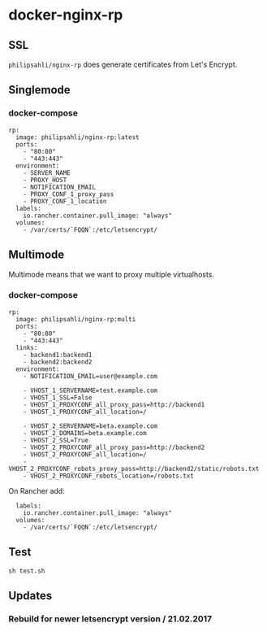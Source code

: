 # docker-nginx-rp

## SSL

`philipsahli/nginx-rp` does generate certificates from Let's Encrypt.

## Singlemode

### docker-compose

    rp:
      image: philipsahli/nginx-rp:latest
      ports:
        - "80:80"
        - "443:443"
      environment:
        - SERVER_NAME
        - PROXY_HOST
        - NOTIFICATION_EMAIL
        - PROXY_CONF_1_proxy_pass
        - PROXY_CONF_1_location
      labels:
        io.rancher.container.pull_image: "always"
      volumes:
        - /var/certs/`FQQN`:/etc/letsencrypt/

## Multimode

Multimode means that we want to proxy multiple virtualhosts.

### docker-compose

    rp:
      image: philipsahli/nginx-rp:multi
      ports:
        - "80:80"
        - "443:443"
      links:
        - backend1:backend1
        - backend2:backend2
      environment:
        - NOTIFICATION_EMAIL=user@example.com

        - VHOST_1_SERVERNAME=test.example.com
        - VHOST_1_SSL=False
        - VHOST_1_PROXYCONF_all_proxy_pass=http://backend1
        - VHOST_1_PROXYCONF_all_location=/

        - VHOST_2_SERVERNAME=beta.example.com
        - VHOST_2_DOMAINS=beta.example.com
        - VHOST_2_SSL=True
        - VHOST_2_PROXYCONF_all_proxy_pass=http://backend2
        - VHOST_2_PROXYCONF_all_location=/
        - VHOST_2_PROXYCONF_robots_proxy_pass=http://backend2/static/robots.txt
        - VHOST_2_PROXYCONF_robots_location=/robots.txt

On Rancher add:

      labels:
        io.rancher.container.pull_image: "always"
      volumes:
        - /var/certs/`FQQN`:/etc/letsencrypt/

## Test

    sh test.sh

## Updates

### Rebuild for newer letsencrypt version / 21.02.2017
